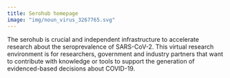 ```yaml
---
title: Serohub homepage
image: "img/noun_virus_3267765.svg"
---
```


The serohub is crucial and independent infrastructure to accelerate research about the seroprevalence of SARS-CoV-2. This virtual research environment is for researchers, government and industry partners that want to contribute with knowledge or tools to support the generation of evidenced-based decisions about COVID-19.